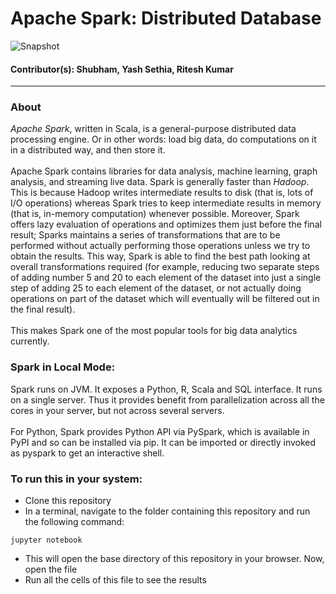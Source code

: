 # Apache Spark: Distributed Database
![Snapshot](https://www.edureka.co/blog/wp-content/uploads/2018/09/Picture5-2.png)
#### Contributor(s): Shubham, Yash Sethia, Ritesh Kumar 

----------
### About

*Apache Spark*, written in Scala, is a general-purpose distributed data processing engine. Or in other words: load big data, do computations on it in a distributed way, and then store it. <br/> <br/>
Apache Spark contains libraries for data analysis, machine learning, graph analysis, and streaming live data. Spark is generally faster than *Hadoop*. 
This is because Hadoop writes intermediate results to disk (that is, lots of I/O operations) whereas Spark tries to keep intermediate results in memory 
(that is, in-memory computation) whenever possible. Moreover, Spark offers lazy evaluation of operations and optimizes them just before the final result; 
Sparks maintains a series of transformations that are to be performed without actually performing those operations unless we try to obtain the results. 
This way, Spark is able to find the best path looking at overall transformations required (for example, reducing two separate steps of adding number 5 and
20 to each element of the dataset into just a single step of adding 25 to each element of the dataset, or not actually doing operations on part of the dataset
which will eventually will be filtered out in the final result). 
<br/><br/>
This makes Spark one of the most popular tools for big data analytics currently.

### Spark in Local Mode:
Spark runs on JVM. It exposes a Python, R, Scala and SQL interface. It runs on a single server. Thus it provides benefit from parallelization across all the cores in your server, but not across several servers. <br/><br/>
For Python, Spark provides Python API via PySpark, which is available in PyPI and so can be installed via pip. 
It can be imported or directly invoked as pyspark to get an interactive shell.

### To run this in your system:
- Clone this repository
- In a terminal, navigate to the folder containing this repository and run the following command:
```
jupyter notebook
```
- This will open the base directory of this repository in your browser. Now, open the   file
- Run all the cells of this file to see the results

